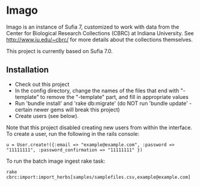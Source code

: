 # Imago
Imago is an instance of Sufia 7, customized to work with data from the Center for Biological Research Collections (CBRC) at Indiana University. See http://www.iu.edu/~cbrc/ for more details about the collections themselves.

This project is currently based on Sufia 7.0.

## Installation
* Check out this project
* In the config directory, change the names of the files that end with "-template" to remove the "-template" part, and fill in appropriate values
* Run 'bundle install' and 'rake db:migrate' (do NOT run 'bundle update' - certain newer gems will break this project)
* Create users (see below).

Note that this project disabled creating new users from within the interface. To create a user, run the following in the rails console:

```
u = User.create!({:email => "example@example.com", :password => "11111111", :password_confirmation => "11111111" })
```
To run the batch image ingest rake task:

```
rake cbrc:import:import_herbs[samples/samplefiles.csv,example@example.com]
```

